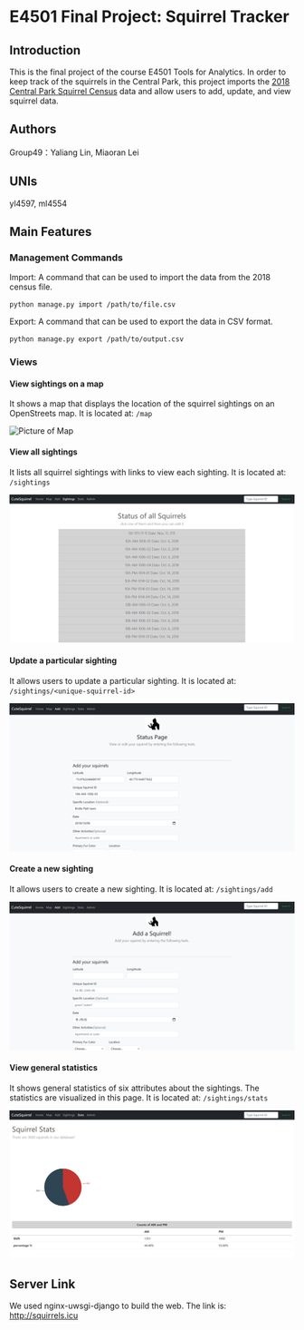 # E4501 Final Project: Squirrel Tracker

## Introduction
This is the final project of the course E4501 Tools for Analytics. In order to keep track of the squirrels in the Central Park, this project imports the [2018 Central Park Squirrel Census](https://data.cityofnewyork.us/Environment/2018-Central-Park-Squirrel-Census-Squirrel-Data/vfnx-vebw) data and allow users to add, update, and view squirrel data. 
## Authors
Group49：Yaliang Lin, Miaoran Lei
## UNIs
yl4597, ml4554
## Main Features
### Management Commands
Import: A command that can be used to import the data from the 2018 census file.    
```
python manage.py import /path/to/file.csv
```
Export: A command that can be used to export the data in CSV format.  
```
python manage.py export /path/to/output.csv
```
### Views
#### View sightings on a map
It shows a map that displays the location of the squirrel sightings on an OpenStreets map. It is located at: `/map`  
   
![Picture of Map](https://github.com/Miaoran-Lei/Squirrel-Tracker/blob/master/media/img/Completed_Map.PNG)
#### View all sightings
It lists all squirrel sightings with links to view each sighting. It is located at: `/sightings`  
   
![Picture of Sightings](https://github.com/Miaoran-Lei/Squirrel-Tracker/blob/master/media/img/Completed_Sightings.PNG)
#### Update a particular sighting
It allows users to update a particular sighting. It is located at: `/sightings/<unique-squirrel-id>`   
     
![Picture of Update](https://github.com/Miaoran-Lei/Squirrel-Tracker/blob/master/media/img/Completed_Update.PNG)
#### Create a new sighting
It allows users to create a new sighting. It is located at: `/sightings/add`   
   
![Picture of Add](https://github.com/Miaoran-Lei/Squirrel-Tracker/blob/master/media/img/Completed_Add.PNG)
#### View general statistics
It shows general statistics of six attributes about the sightings. The statistics are visualized in this page. It is located at: `/sightings/stats`   
   
![Picture of Stats](https://github.com/Miaoran-Lei/Squirrel-Tracker/blob/master/media/img/Completed_Stats.PNG)
## Server Link
We used nginx-uwsgi-django to build the web. The link is:   
http://squirrels.icu
